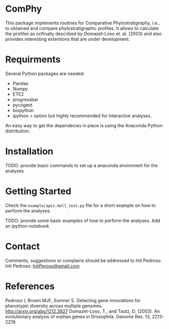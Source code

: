# ComPhy
This package implements routines for Comparative Phylostratigraphy, i.e., to obtained and compare phylostratigraphic profiles. It allows to calculate the profiles as orifinally described by Domazet-Loso et. al. (2003) and also provides interesting extentions that are under development.

# Requirments
Several Python packages are needed:
- Pandas
- Numpy
- ETE2
- progressbar
- pycogent
- biopython
- ipython = option but highly recommended for interactive analyses. 

An easy way to get the dependecies in place is using the Anaconda Python distribution. 

# Installation 

TODO: provide basic commands to set up a anaconda enviroment for the analyses

# Getting Started
	
Check the `example/apis_mell_test.py` file for a short example on how to perform the analyses. 

TODO: provide some basic examples of how to perform the analyses. Add an ipython-notebook 
	
# Contact

Comments, suggestions or complains should be addressed to Inti Pedroso.
Inti Pedroso: IntiPeroso@gmail.com

# References

Pedroso I, Brown MJF, Sumner S. Detecting gene innovations for phenotypic diversity across multiple genomes. http://arxiv.org/abs/1212.3827
Domazet-Loso, T., and Tautz, D. (2003). An evolutionary analysis of orphan genes in Drosophila. Genome Res. 13, 2213-2219.
